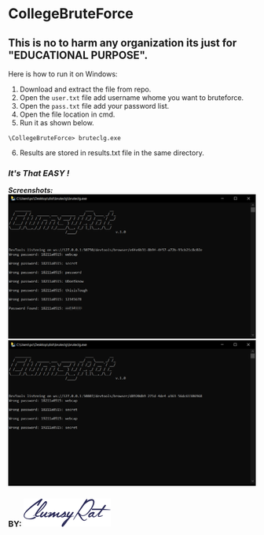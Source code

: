 
# CollegeBruteForce

## This is no to harm any organization its just for "EDUCATIONAL PURPOSE".
Here is how to run it on Windows:
1. Download and extract the file from repo. 
2. Open the  `user.txt` file add username whome you want to bruteforce.
3. Open the `pass.txt` file add your password list.
4. Open the file location in cmd.
5. Run it as shown below.
```
\CollegeBruteForce> bruteclg.exe
```
6. Results are stored in results.txt file in the same directory.
### _It's That EASY !_
_**Screenshots:**_
![alt Screenshot](https://github.com/Ankith-Cirgir/CollegeBruteForce/blob/master/ScreenShots/Capture.png "Screenshot1")
![alt ScreenShot](https://github.com/Ankith-Cirgir/CollegeBruteForce/blob/master/ScreenShots/Capture1.PNG "ScreenShot2")

### __BY:__   ![alt ClumsyRat](https://github.com/Ankith-Cirgir/CollegeBruteForce/blob/master/clumsylogo.png "ClumsyRat")
